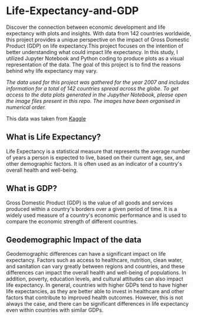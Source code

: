 # **Life-Expectancy-and-GDP**
Discover the connection between economic development and life expectancy with  plots and insights. With data from 142 countries worldwide, this project provides a unique perspective on the impact of Gross Domestic Product (GDP) on life expectancy.This project focuses on the intention of better understanding what could impact life expectancy. In this study, I utilized Jupyter Notebook and Python coding to produce plots as a visual representation of the data. The goal of this project is to find the reasons behind why life expectancy may vary.

*The data used for this project was gathered for the year 2007 and includes information for a total of 142 countries spread across the globe. To get access to the data plots generated in the Jupyther Notebook, please open the image files present in this repo. The images have been organised in numerical order.*

This data was taken from [Kaggle](https://www.kaggle.com/datasets/tklimonova/gapminder-datacamp-2007)

## What is Life Expectancy?
Life Expectancy is a statistical measure that represents the average number of years a person is expected to live, based on their current age, sex, and other demographic factors. It is often used as an indicator of a country's overall health and well-being.

## What is GDP?
Gross Domestic Product (GDP) is the value of all goods and services produced within a country's borders over a given period of time. It is a widely used measure of a country's economic performance and is used to compare the economic strength of different countries.


## Geodemographic Impact of the data
Geodemographic differences can have a significant impact on life expectancy. Factors such as access to healthcare, nutrition, clean water, and sanitation can vary greatly between regions and countries, and these differences can impact the overall health and well-being of populations. In addition, poverty, education levels, and cultural attitudes can also impact life expectancy. In general, countries with higher GDPs tend to have higher life expectancies, as they are better able to invest in healthcare and other factors that contribute to improved health outcomes. However, this is not always the case, and there can be significant differences in life expectancy even within countries with similar GDPs.
